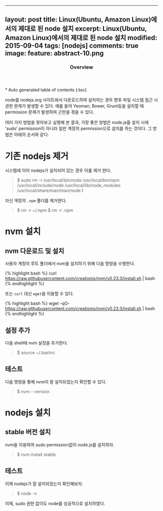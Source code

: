 
---
layout: post
title: Linux(Ubuntu, Amazon Linux)에서의 제대로 된 node 설치
excerpt: Linux(Ubuntu, Amazon Linux)에서의 제대로 된 node 설치
modified: 2015-09-04
tags: [nodejs]
comments: true
image:
  feature: abstract-10.png
---

<section id="table-of-contents" class="toc">
  <header>
    <h3>Overview</h3>
  </header>
<div id="drawer" markdown="1">
*  Auto generated table of contents
{:toc}
</div>
</section><!-- /#table-of-contents -->


node를 nodejs.org 사이트에서 다운로드하여 설치하는 경우 향후 파일 시스템 접근 시 권한 문제가 발생할 수 있다. 예를 들어 Yeoman, Bower, Grunt등을 설치할 때 permission 문제가 발생하여 곤란을 겪을 수 있다. 

여러 가지 방법을 찾아보고 실행해 본 결과, 가장 좋은 방법은 node.js를 설치 시에 'sudo' permission이 아니라 일반 계정의 permission으로 설치를 하는 것이다. 그 방법은 아래의 순서와 같다. 

# 기존 nodejs 제거 
시스템에 이미 nodejs가 설치되어 있는 경우 이를 제거 한다. 

> $ sudo rm -r /usr/local/bin/node /usr/local/bin/npm /usr/local/include/node /usr/local/lib/node_modules /usr/local/share/man/man/node.1

자신 계정의 `.npm` 폴더를 제거한다. 

> $ rm -r ~/.npm
> $ rm -r .npm

# nvm 설치 

## nvm 다운로드 및 설치 

사용자 계정의 루트 폴더에서 nvm을 설치하기 위해 다음 명령을 수행한다. 

{% highlight bash %}
curl https://raw.githubusercontent.com/creationix/nvm/v0.23.3/install.sh | bash
{% endhighlight %}

또는 `curl` 대신 `wget`을 이용할 수 있다.  

{% highlight bash %}
wget -qO- https://raw.githubusercontent.com/creationix/nvm/v0.23.3/install.sh | bash
{% endhighlight %}

## 설정 추가 

다음 shell에 nvm 설정을 추가한다. 

> $ source ~/.bashrc

## 테스트 

다음 명령을 통해 nvm이 잘 설치되었는지 확인할 수 있다. 

> $ nvm --version

# nodejs 설치

## stable 버전 설치 

nvm을 이용하여 sudo permission없이 node.js를 설치하자. 

> $ nvm install stable

## 테스트 

이제 nodejs가 잘 설치되었는지 확인해보자. 

> $ node -v 

이제, sudo 권한 없이도 node를 성공적으로 설치하였다.


